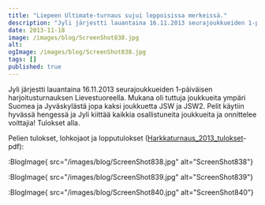 ```yaml
---
title: "Liepeen Ultimate-turnaus sujui leppoisissa merkeissä."
description: "Jyli järjestti lauantaina 16.11.2013 seurajoukkueiden 1-päiväisen harjoitusturnauksen Lievestuoreella. Mukana oli tuttuja joukkueita ympäri Suomea ja Jyväskylästä jopa kaksi joukkuetta JSW ja JSW2. Pelit käytiin hyvässä hengessä ja Jyli kiittää kaikkia osallistuneita joukkueita ja onnittelee voittajia! Tulokset alla. Pelien tulokset, lohkojaot ja lopputulokset (Harkkaturnaus_2013_tulokset-pdf):                        "
date: 2013-11-18
image: /images/blog/ScreenShot838.jpg
alt:
ogImage: /images/blog/ScreenShot838.jpg
tags: []
published: true
---
```

Jyli järjestti lauantaina 16.11.2013 seurajoukkueiden 1-päiväisen harjoitusturnauksen Lievestuoreella. Mukana oli tuttuja joukkueita ympäri Suomea ja Jyväskylästä jopa kaksi joukkuetta JSW ja JSW2. Pelit käytiin hyvässä hengessä ja Jyli kiittää kaikkia osallistuneita joukkueita ja onnittelee voittajia! Tulokset alla.

Pelien tulokset, lohkojaot ja lopputulokset ([Harkkaturnaus\_2013\_tulokset](http://jyli.fi/wp-content/uploads/Harkkaturnaus_2013_tulokset.pdf)\-pdf):

:BlogImage{ src="/images/blog/ScreenShot838.jpg" alt="ScreenShot838"}

:BlogImage{ src="/images/blog/ScreenShot839.jpg" alt="ScreenShot839"}

:BlogImage{ src="/images/blog/ScreenShot840.jpg" alt="ScreenShot840"}
